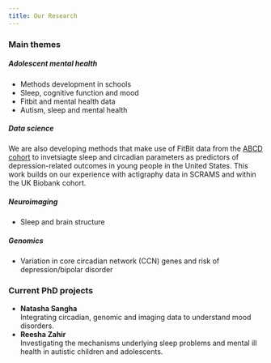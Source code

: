```yaml
---
title: Our Research
---
```


<div class="row row-cols-1 row-cols-md-2">
<div class="col">

<h3> Main themes</h3>

<h5> Adolescent mental health </h5>
<ul>
<li> Methods development in schools </li>
<li> Sleep, cognitive function and mood</li>
<li> Fitbit and mental health data </li>
<li> Autism, sleep and mental health </li>
</ul>

<h5> Data science</h5>
  We are also developing methods that make use of FitBit data from the <a href="https://abcdstudy.org/">ABCD cohort</a> to invetsiagte sleep and circadian parameters as predictors of depression-related outcomes in young people in the United States. This work builds on our experience with actigraphy data in SCRAMS and within the UK Biobank cohort.


<h5> Neuroimaging</h5>
<ul>
<li> Sleep and brain structure</li>
</ul>

<h5> Genomics</h5>
<ul>
<li> Variation in core circadian network (CCN) genes and risk of depression/bipolar disorder</li>
</ul>

</div>

<div class="col">

<h3> Current PhD projects  </h3>

<ul>
<li><strong>Natasha Sangha</strong><br>  
Integrating circadian, genomic and imaging data to understand mood disorders.</li>

<li><strong>Reesha Zahir</strong><br>  
Investigating the mechanisms underlying sleep problems and mental ill health in autistic children and adolescents.</li>
</ul>

</div>
</div>
